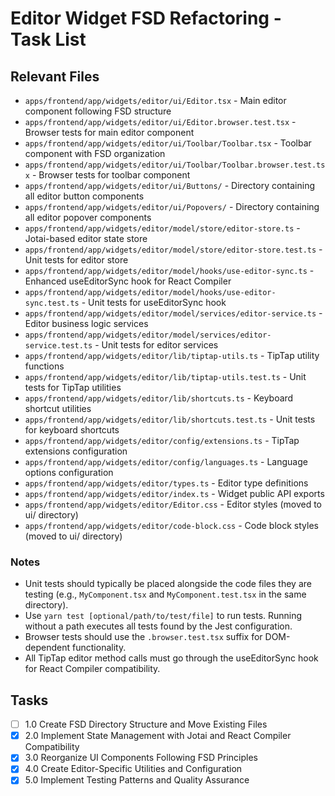 # Editor Widget FSD Refactoring - Task List

## Relevant Files

- `apps/frontend/app/widgets/editor/ui/Editor.tsx` - Main editor component following FSD structure
- `apps/frontend/app/widgets/editor/ui/Editor.browser.test.tsx` - Browser tests for main editor component
- `apps/frontend/app/widgets/editor/ui/Toolbar/Toolbar.tsx` - Toolbar component with FSD organization
- `apps/frontend/app/widgets/editor/ui/Toolbar/Toolbar.browser.test.tsx` - Browser tests for toolbar component
- `apps/frontend/app/widgets/editor/ui/Buttons/` - Directory containing all editor button components
- `apps/frontend/app/widgets/editor/ui/Popovers/` - Directory containing all editor popover components
- `apps/frontend/app/widgets/editor/model/store/editor-store.ts` - Jotai-based editor state store
- `apps/frontend/app/widgets/editor/model/store/editor-store.test.ts` - Unit tests for editor store
- `apps/frontend/app/widgets/editor/model/hooks/use-editor-sync.ts` - Enhanced useEditorSync hook for React Compiler
- `apps/frontend/app/widgets/editor/model/hooks/use-editor-sync.test.ts` - Unit tests for useEditorSync hook
- `apps/frontend/app/widgets/editor/model/services/editor-service.ts` - Editor business logic services
- `apps/frontend/app/widgets/editor/model/services/editor-service.test.ts` - Unit tests for editor services
- `apps/frontend/app/widgets/editor/lib/tiptap-utils.ts` - TipTap utility functions
- `apps/frontend/app/widgets/editor/lib/tiptap-utils.test.ts` - Unit tests for TipTap utilities
- `apps/frontend/app/widgets/editor/lib/shortcuts.ts` - Keyboard shortcut utilities
- `apps/frontend/app/widgets/editor/lib/shortcuts.test.ts` - Unit tests for keyboard shortcuts
- `apps/frontend/app/widgets/editor/config/extensions.ts` - TipTap extensions configuration
- `apps/frontend/app/widgets/editor/config/languages.ts` - Language options configuration
- `apps/frontend/app/widgets/editor/types.ts` - Editor type definitions
- `apps/frontend/app/widgets/editor/index.ts` - Widget public API exports
- `apps/frontend/app/widgets/editor/Editor.css` - Editor styles (moved to ui/ directory)
- `apps/frontend/app/widgets/editor/code-block.css` - Code block styles (moved to ui/ directory)

### Notes

- Unit tests should typically be placed alongside the code files they are testing (e.g., `MyComponent.tsx` and `MyComponent.test.tsx` in the same directory).
- Use `yarn test [optional/path/to/test/file]` to run tests. Running without a path executes all tests found by the Jest configuration.
- Browser tests should use the `.browser.test.tsx` suffix for DOM-dependent functionality.
- All TipTap editor method calls must go through the useEditorSync hook for React Compiler compatibility.

## Tasks

- [ ] 1.0 Create FSD Directory Structure and Move Existing Files
- [x] 2.0 Implement State Management with Jotai and React Compiler Compatibility
- [x] 3.0 Reorganize UI Components Following FSD Principles
- [x] 4.0 Create Editor-Specific Utilities and Configuration
- [x] 5.0 Implement Testing Patterns and Quality Assurance